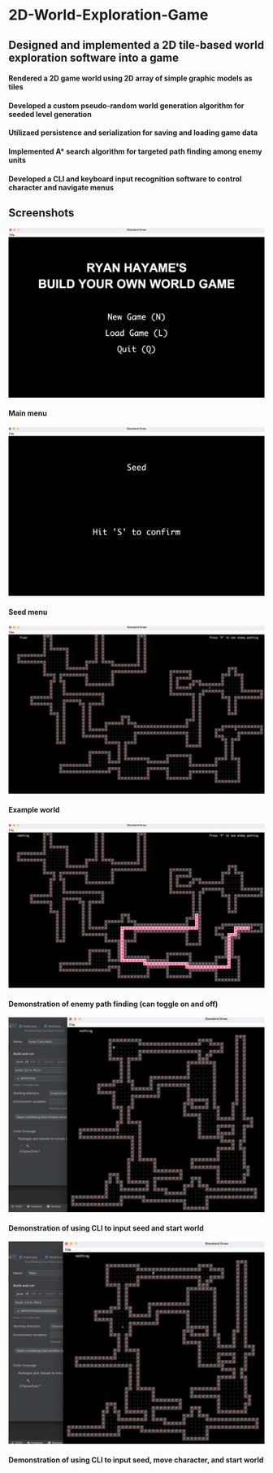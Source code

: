# 2D-World-Exploration-Game
## Designed and implemented a 2D tile-based world exploration software into a game
#### Rendered a 2D game world using 2D array of simple graphic models as tiles
#### Developed a custom pseudo-random world generation algorithm for seeded level generation
#### Utilizaed persistence and serialization for saving and loading game data
#### Implemented A* search algorithm for targeted path finding among enemy units
#### Developed a CLI and keyboard input recognition software to control character and navigate menus

## Screenshots
![](/screenshots/main-menu.png)
#### Main menu
![](/screenshots/seed-menu.png)
#### Seed menu
![](/screenshots/world.png)
#### Example world
![](/screenshots/pathfinding.png)
#### Demonstration of enemy path finding (can toggle on and off)
![](/screenshots/CLI-world.png)
#### Demonstration of using CLI to input seed and start world
![](/screenshots/CLI-movement.png)
#### Demonstration of using CLI to input seed, move character, and start world
